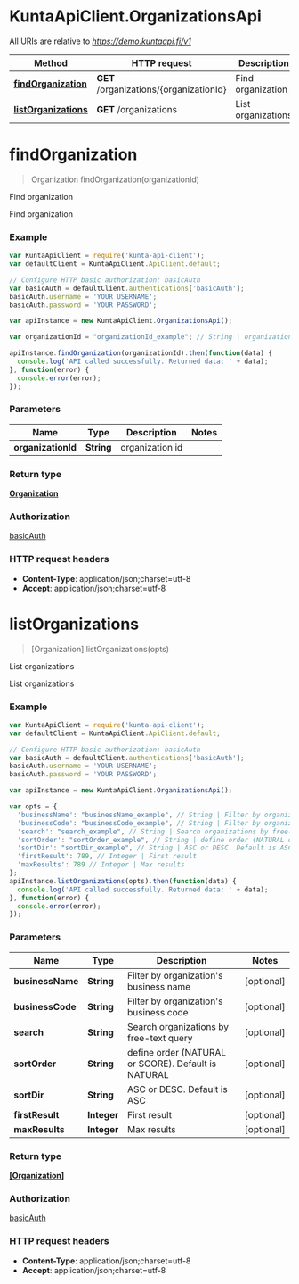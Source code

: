 # KuntaApiClient.OrganizationsApi

All URIs are relative to *https://demo.kuntaapi.fi/v1*

Method | HTTP request | Description
------------- | ------------- | -------------
[**findOrganization**](OrganizationsApi.md#findOrganization) | **GET** /organizations/{organizationId} | Find organization
[**listOrganizations**](OrganizationsApi.md#listOrganizations) | **GET** /organizations | List organizations


<a name="findOrganization"></a>
# **findOrganization**
> Organization findOrganization(organizationId)

Find organization

Find organization

### Example
```javascript
var KuntaApiClient = require('kunta-api-client');
var defaultClient = KuntaApiClient.ApiClient.default;

// Configure HTTP basic authorization: basicAuth
var basicAuth = defaultClient.authentications['basicAuth'];
basicAuth.username = 'YOUR USERNAME';
basicAuth.password = 'YOUR PASSWORD';

var apiInstance = new KuntaApiClient.OrganizationsApi();

var organizationId = "organizationId_example"; // String | organization id

apiInstance.findOrganization(organizationId).then(function(data) {
  console.log('API called successfully. Returned data: ' + data);
}, function(error) {
  console.error(error);
});

```

### Parameters

Name | Type | Description  | Notes
------------- | ------------- | ------------- | -------------
 **organizationId** | **String**| organization id | 

### Return type

[**Organization**](Organization.md)

### Authorization

[basicAuth](../README.md#basicAuth)

### HTTP request headers

 - **Content-Type**: application/json;charset=utf-8
 - **Accept**: application/json;charset=utf-8

<a name="listOrganizations"></a>
# **listOrganizations**
> [Organization] listOrganizations(opts)

List organizations

List organizations

### Example
```javascript
var KuntaApiClient = require('kunta-api-client');
var defaultClient = KuntaApiClient.ApiClient.default;

// Configure HTTP basic authorization: basicAuth
var basicAuth = defaultClient.authentications['basicAuth'];
basicAuth.username = 'YOUR USERNAME';
basicAuth.password = 'YOUR PASSWORD';

var apiInstance = new KuntaApiClient.OrganizationsApi();

var opts = { 
  'businessName': "businessName_example", // String | Filter by organization's business name
  'businessCode': "businessCode_example", // String | Filter by organization's business code
  'search': "search_example", // String | Search organizations by free-text query
  'sortOrder': "sortOrder_example", // String | define order (NATURAL or SCORE). Default is NATURAL
  'sortDir': "sortDir_example", // String | ASC or DESC. Default is ASC
  'firstResult': 789, // Integer | First result
  'maxResults': 789 // Integer | Max results
};
apiInstance.listOrganizations(opts).then(function(data) {
  console.log('API called successfully. Returned data: ' + data);
}, function(error) {
  console.error(error);
});

```

### Parameters

Name | Type | Description  | Notes
------------- | ------------- | ------------- | -------------
 **businessName** | **String**| Filter by organization&#39;s business name | [optional] 
 **businessCode** | **String**| Filter by organization&#39;s business code | [optional] 
 **search** | **String**| Search organizations by free-text query | [optional] 
 **sortOrder** | **String**| define order (NATURAL or SCORE). Default is NATURAL | [optional] 
 **sortDir** | **String**| ASC or DESC. Default is ASC | [optional] 
 **firstResult** | **Integer**| First result | [optional] 
 **maxResults** | **Integer**| Max results | [optional] 

### Return type

[**[Organization]**](Organization.md)

### Authorization

[basicAuth](../README.md#basicAuth)

### HTTP request headers

 - **Content-Type**: application/json;charset=utf-8
 - **Accept**: application/json;charset=utf-8

